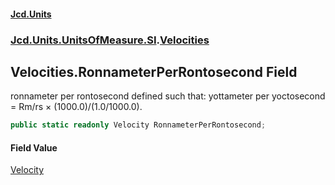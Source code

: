 #### [Jcd.Units](index 'index')
### [Jcd.Units.UnitsOfMeasure.SI](Jcd.Units.UnitsOfMeasure.SI 'Jcd.Units.UnitsOfMeasure.SI').[Velocities](Velocities 'Jcd.Units.UnitsOfMeasure.SI.Velocities')

## Velocities.RonnameterPerRontosecond Field

ronnameter per rontosecond defined such that: yottameter per yoctosecond = Rm/rs × (1000.0)/(1.0/1000.0).

```csharp
public static readonly Velocity RonnameterPerRontosecond;
```

#### Field Value
[Velocity](Velocity 'Jcd.Units.UnitTypes.Velocity')